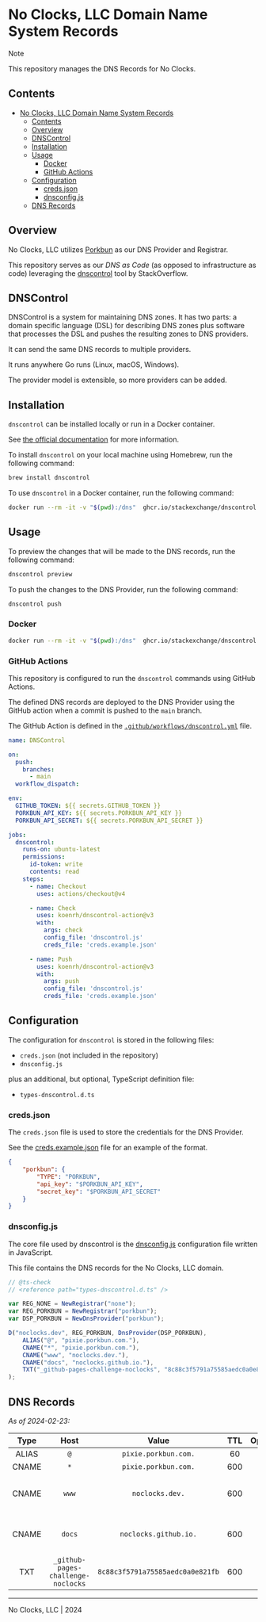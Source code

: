 # No Clocks, LLC Domain Name System Records

> [!NOTE]
> This repository manages the DNS Records for No Clocks.


## Contents

- [No Clocks, LLC Domain Name System Records](#no-clocks-llc-domain-name-system-records)
  - [Contents](#contents)
  - [Overview](#overview)
  - [DNSControl](#dnscontrol)
  - [Installation](#installation)
  - [Usage](#usage)
    - [Docker](#docker)
    - [GitHub Actions](#github-actions)
  - [Configuration](#configuration)
    - [creds.json](#credsjson)
    - [dnsconfig.js](#dnsconfigjs)
  - [DNS Records](#dns-records)

## Overview

No Clocks, LLC utilizes [Porkbun](https://porkbun.com/) as our DNS Provider and Registrar.

This repository serves as our *DNS as Code* (as opposed to infrastructure as code) leveraging the [dnscontrol](https://github.com/StackExchange/dnscontrol/) tool by StackOverflow.

## DNSControl

DNSControl is a system for maintaining DNS zones. It has two parts: a domain specific language (DSL) for describing
DNS zones plus software that processes the DSL and pushes the resulting zones to DNS providers.

It can send the same DNS records to multiple providers.

It runs anywhere Go runs (Linux, macOS, Windows).

The provider model is extensible, so more providers can be added.

## Installation

`dnscontrol` can be installed locally or run in a Docker container.

See [the official documentation](https://docs.dnscontrol.org/getting-started/getting-started#1-install-the-software) for more information.

To install `dnscontrol` on your local machine using Homebrew, run the following command:

```bash
brew install dnscontrol
```

To use `dnscontrol` in a Docker container, run the following command:

```bash
docker run --rm -it -v "$(pwd):/dns"  ghcr.io/stackexchange/dnscontrol preview
```

## Usage

To preview the changes that will be made to the DNS records, run the following command:

```bash
dnscontrol preview
```

To push the changes to the DNS Provider, run the following command:

```bash
dnscontrol push
```

### Docker

```bash
docker run --rm -it -v "$(pwd):/dns"  ghcr.io/stackexchange/dnscontrol preview
```

### GitHub Actions

This repository is configured to run the `dnscontrol` commands using GitHub Actions.

The defined DNS records are deployed to the DNS Provider using the GitHub action when a commit is pushed to the `main` branch.

The GitHub Action is defined in the [`.github/workflows/dnscontrol.yml`](.github/workflows/dnscontrol.yml) file.

```yaml
name: DNSControl

on:
  push:
    branches:
      - main
  workflow_dispatch:

env:
  GITHUB_TOKEN: ${{ secrets.GITHUB_TOKEN }}
  PORKBUN_API_KEY: ${{ secrets.PORKBUN_API_KEY }}
  PORKBUN_API_SECRET: ${{ secrets.PORKBUN_API_SECRET }}

jobs:
  dnscontrol:
    runs-on: ubuntu-latest
    permissions:
      id-token: write
      contents: read
    steps:
      - name: Checkout
        uses: actions/checkout@v4

      - name: Check
        uses: koenrh/dnscontrol-action@v3
        with:
          args: check
          config_file: 'dnscontrol.js'
          creds_file: 'creds.example.json'

      - name: Push
        uses: koenrh/dnscontrol-action@v3
        with:
          args: push
          config_file: 'dnscontrol.js'
          creds_file: 'creds.example.json'
```

## Configuration

The configuration for `dnscontrol` is stored in the following files:

- `creds.json` (not included in the repository)
- `dnsconfig.js`

plus an additional, but optional, TypeScript definition file:

- `types-dnscontrol.d.ts`


### creds.json

The `creds.json` file is used to store the credentials for the DNS Provider.

See the [creds.example.json](creds.example.json) file for an example of the format.

```json
{
    "porkbun": {
        "TYPE": "PORKBUN",
        "api_key": "$PORKBUN_API_KEY",
        "secret_key": "$PORKBUN_API_SECRET"
    }
}
```

### dnsconfig.js

The core file used by dnscontrol is the [dnsconfig.js](dnsconfig.js) configuration file written in JavaScript.

This file contains the DNS records for the No Clocks, LLC domain.

```javascript
// @ts-check
// <reference path="types-dnscontrol.d.ts" />

var REG_NONE = NewRegistrar("none");
var REG_PORKBUN = NewRegistrar("porkbun");
var DSP_PORKBUN = NewDnsProvider("porkbun");

D("noclocks.dev", REG_PORKBUN, DnsProvider(DSP_PORKBUN),
    ALIAS("@", "pixie.porkbun.com."),
    CNAME("*", "pixie.porkbun.com."),
    CNAME("www", "noclocks.dev."),
    CNAME("docs", "noclocks.github.io."),
    TXT("_github-pages-challenge-noclocks", "8c88c3f5791a75585aedc0a0e821fb")
);
```

## DNS Records

*As of 2024-02-23:*

| Type  |                Host                |              Value               | TTL | Options |               Notes                |
|:-----:|:----------------------------------:|:--------------------------------:|:---:|:-------:|:----------------------------------:|
| ALIAS |                `@`                 |       `pixie.porkbun.com.`       | 60  |         |                                    |
| CNAME |                `*`                 |       `pixie.porkbun.com.`       | 600 |         |                                    |
| CNAME |               `www`                |         `noclocks.dev.`          | 600 |         | `CNAME` record for "www" subdomain |
| CNAME |               `docs`               |      `noclocks.github.io.`       | 600 |         |  `CNAME` record for GitHub Pages   |
|  TXT  | `_github-pages-challenge-noclocks` | `8c88c3f5791a75585aedc0a0e821fb` | 600 |         |     GitHub Domain Verification     |

***

No Clocks, LLC | 2024
